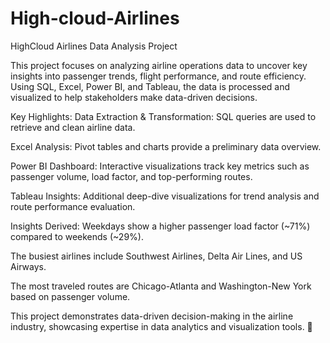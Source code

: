 # High-cloud-Airlines
HighCloud Airlines Data Analysis Project

This project focuses on analyzing airline operations data to uncover key insights into passenger trends, flight performance, and route efficiency. Using SQL, Excel, Power BI, and Tableau, the data is processed and visualized to help stakeholders make data-driven decisions.

Key Highlights:
Data Extraction & Transformation: SQL queries are used to retrieve and clean airline data.

Excel Analysis: Pivot tables and charts provide a preliminary data overview.

Power BI Dashboard: Interactive visualizations track key metrics such as passenger volume, load factor, and top-performing routes.

Tableau Insights: Additional deep-dive visualizations for trend analysis and route performance evaluation.

Insights Derived:
Weekdays show a higher passenger load factor (~71%) compared to weekends (~29%).

The busiest airlines include Southwest Airlines, Delta Air Lines, and US Airways.

The most traveled routes are Chicago-Atlanta and Washington-New York based on passenger volume.

This project demonstrates data-driven decision-making in the airline industry, showcasing expertise in data analytics and visualization tools. 🚀
